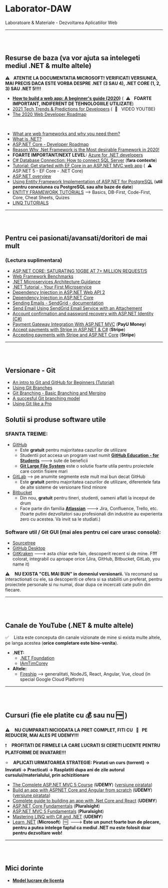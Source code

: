 # Laborator-DAW
Laboratoare &amp; Materiale - Dezvoltarea Aplicatiilor Web


--------------------

<br/>
<br/>

## Resurse de baza (va vor ajuta sa intelegeti mediul .NET & multe altele)
:warning: &nbsp; **ATENTIE LA DOCUMENTATIA MICROSOFT! VERIFICATI VERSIUNEA, MAI PRECIS DACA ESTE VORBA DESPRE .NET (3 SAU 4), .NET CORE (1, 2, 3) SAU .NET 5!!!!**

* [**How to build a web app: A beginner's guide (2020)**](https://www.budibase.com/blog/how-to-make-a-web-app/) (&nbsp; :warning: &nbsp; **FOARTE IMPORTANT, INDIFERENT DE TEHNOLOGIIILE UTILIZATE**)
* [2021 Tech Trends & Predictions for Developers](https://www.youtube.com/watch?v=oHtR5YSPLjo&ab_channel=Fireship) (&nbsp; :triangular_flag_on_post: &nbsp; VIDEO YOUTBE)
* [The 2020 Web Developer Roadmap](https://levelup.gitconnected.com/the-2020-web-developer-roadmap-76503ddfb327)

<br/>

* [What are web frameworks and why you need them?](https://intelegain-technologies.medium.com/what-are-web-frameworks-and-why-you-need-them-c4e8806bd0fb)
* [What is .NET?](https://dotnet.microsoft.com/learn/dotnet/what-is-dotnet)
* [ASP.NET Core - Developer Roadmap](https://github.com/MoienTajik/AspNetCore-Developer-Roadmap)
* [Reason Why .Net Framework is the Most desirable Framework in 2020!](https://medium.com/dataseries/reason-why-net-framework-is-the-most-desirable-framework-in-2020-29fe5554f4ac)
*  **FOARTE IMPORTANT/NEXT LEVEL:** [Azure for .NET developers](https://docs.microsoft.com/en-us/dotnet/azure/)
* [C# Database Connection: How to connect SQL Server](https://www.guru99.com/c-sharp-access-database.html) (**fara contexte**)
* [Tutorial: Get started with EF Core in an ASP.NET MVC web app](https://docs.microsoft.com/en-us/aspnet/core/data/ef-mvc/intro?view=aspnetcore-5.0) (&nbsp; :warning: &nbsp; ASP.NET 5 - EF Core - .NET Core)
* [ASP.NET overview](https://docs.microsoft.com/en-us/aspnet/overview)
* [Using Entity Framework Implementation of ASP.NET for PostgreSQL](https://www.devart.com/dotconnect/postgresql/docs/Identity-Tutorial-Entity.html) (**util pentru conexiunea cu PostgreSQL sau alte baze de date**)
* [ENTITY FRAMEWORK TUTORIALS](https://www.entityframeworktutorial.net/) --> Basics, DB-First, Code-First, Core, Cheat Sheets, Quizes
* [LINQ TUTORIALS](https://www.tutorialsteacher.com/linq/linq-tutorials)


--------------------

<br/>
<br/>

## Pentru cei pasionati/avansati/doritori de mai mult
### **(Lectura suplimentara)**

* [ASP.NET CORE: SATURATING 10GBE AT 7+ MILLION REQUEST/S](https://www.ageofascent.com/2019/02/04/asp-net-core-saturating-10gbe-at-7-million-requests-per-second/)
* [Web Framework Benchmarks](https://www.techempower.com/benchmarks/)
* [.NET Microservices Architecture Guidance](https://dotnet.microsoft.com/learn/aspnet/microservices-architecture)
* [.NET Tutorial - Your First Microservice](https://dotnet.microsoft.com/learn/aspnet/microservice-tutorial/intro)
* [Dependency Injection in ASP.NET Web API 2](https://docs.microsoft.com/en-us/aspnet/web-api/overview/advanced/dependency-injection)
* [Dependency Injection in ASP.NET Core](https://docs.microsoft.com/en-us/aspnet/core/fundamentals/dependency-injection?view=aspnetcore-5.0)
* [Sending Emails - SendGrid - documentation](https://sendgrid.com/docs/for-developers/sending-email/v2-csharp-code-example/)
* [Send Email Using SendGrid Email Service with an Attachement](https://medium.com/@shahedbd/send-email-using-sendgrid-email-service-with-an-attachment-aa7046cc0a35)
* [Account confirmation and password recovery with ASP.NET Identity (C#)](https://docs.microsoft.com/en-us/aspnet/identity/overview/features-api/account-confirmation-and-password-recovery-with-aspnet-identity)
* [Payment Gateway Integration With ASP.NET MVC](https://www.c-sharpcorner.com/article/payment-gateway-integration-in-asp-net-mvc/) (**PayU Money**)
* [Accept payments with Stripe in ASP.NET & C#](https://techtolia.medium.com/accept-payments-with-stripe-and-asp-net-c-83f285ed98e0) (**Stripe**)
* [Accepting payments with Stripe and ASP.NET Core](https://techtolia.medium.com/accept-payments-with-stripe-and-asp-net-c-83f285ed98e0) (**Stripe**)


--------------------

<br/>
<br/>

## Versionare - Git
* [An intro to Git and GitHub for Beginners (Tutorial)](https://product.hubspot.com/blog/git-and-github-tutorial-for-beginners)
* [Using Git Branches](https://www.atlassian.com/git/tutorials/using-branches)
* [Git Branching - Basic Branching and Merging](https://git-scm.com/book/en/v2/Git-Branching-Basic-Branching-and-Merging)
* [A succesful Git branching model](https://nvie.com/posts/a-successful-git-branching-model/)
* [Using Git like a Pro](https://www.geneatcg.com/using-git-like-a-pro/)

## **Solutii si produse software utile**

### **SFANTA TREIME:**
* [GitHub](https://github.com/)
  * Este **gratuit** pentru majoritatea cazurilor de utilizare
  * Studentii pot accesa un program vast numit [**GitHub Education - for Students**](https://education.github.com/students) ---> sute de beneficii
  * [**Git Large File System**](https://git-lfs.github.com/) este o solutie foarte utila pentru proiectele care contin fisiere mari 
* [GitLab](https://about.gitlab.com/) --> pe anumite segmente este mult mai bun decat GitHub
  * Este **gratuit** pentru majoritatea cazurilor de utilizare, diferentele fata de alte sisteme de versionare fiind minore
* [Bitbucket](https://bitbucket.org/)
  * Din nou, **gratuit** pentru tineri, studenti, oameni aflati la inceput de drum
  * Face parte din familia [**Atlassian**](https://www.atlassian.com/) ---> Jira, Confluence, Trello, etc. (foarte putini dezvoltatori sau profesionali din industrie au experienta zero cu acestea. Va invit sa le studiati.)
  
### Software util / Git GUI (mai ales pentru cei care urasc consola):
* [Sourcetree](https://www.sourcetreeapp.com/)
* [GitHub Desktop](https://desktop.github.com/)
* [GitKraken](https://www.gitkraken.com/) ---> asta chiar este fain, descoperit recent si de mine. Ffff colorat, integrabil cu aproape orice (Jira, GitHub, Bitbucket, GitLab, you name it)

:warning: &nbsp;&nbsp; **NU EXISTA "CEL MAI BUN" in domeniul versionarii.** Va recomand sa interactionati cu ele, sa descoperiti ce ofera si sa stabiliti un preferat, pentru proiectele personale si nu numai, doar dupa ce incercati cate putin din fiecare.


--------------------

<br/>
<br/>

## Canale de YouTube (.NET & multe altele)

:white_check_mark: &nbsp;&nbsp; Lista este conceputa din canale vizionate de mine si exista multe altele, pe langa acestea (**orice completare este bine-venita**).

* **.NET:**
  * [.NET Foundation](https://www.youtube.com/c/NETFoundation/featured)
  * [IAmTimCorey](https://www.youtube.com/user/IAmTimCorey)
* **Altele:**
  * [Fireship](https://www.youtube.com/channel/UCsBjURrPoezykLs9EqgamOA) --> generalitati, NodeJS, React, Angular, Vue, cloud (in special Google Cloud Platform)


--------------------

<br/>
<br/>

## Cursuri (fie ele platite cu :moneybag: sau nu :free:&nbsp;)
:warning: &nbsp;&nbsp; **NU CUMPARATI NICIODATA LA PRET COMPLET, FITI CU &nbsp; :eyes: &nbsp; PE REDUCERI, MAI ALES PE UDEMY!!!**

:exclamation: &nbsp;&nbsp; **PROFITATI DE FIRMELE LA CARE LUCRATI SI CERETI LICENTE PENTRU PLATFORME DE INVATARE!!!**

:star: &nbsp;&nbsp; **APLICATI URMATOAREA STRATEGIE: Piratati un curs (torrent) -> Invatati -> Practicati -> Rasplatiti dupa ani de zile autorul cursului/materialului, prin achizitionare**

* [The Complete ASP.NET MVC 5 Course](https://www.udemy.com/course/the-complete-aspnet-mvc-5-course/) (**UDEMY**) ([versiune piratata](https://drive.google.com/file/d/1ZoxDlekbw_jd_NF6fjeMRQ5QeGPqxki6/view?usp=sharing))
* [Build an app with ASPNET Core and Angular from scratch](https://www.udemy.com/course/build-an-app-with-aspnet-core-and-angular-from-scratch/) (**UDEMY**)([versiune piratata](https://downloadly.net/2020/13/3806/03/build-an-app-with-aspnet-core-and-angular-from-scratch/20/?#/3806-udemy-142004124013.html))
* [Complete guide to building an app with .Net Core and React](https://www.udemy.com/course/complete-guide-to-building-an-app-with-net-core-and-react/) (**UDEMY**)
* [ASP.NET Core Fundamentals](https://www.pluralsight.com/courses/aspnet-core-fundamentals) (**Pluralsight**)
* [ASP.NET MVC 5 Fundamentals](https://www.pluralsight.com/courses/aspdotnet-mvc5-fundamentals) (**Pluralsight**)
* [Mastering LINQ with C# and .NET](https://www.udemy.com/course/linqlinq/) (**UDEMY**)
* [Learn .NET](https://dotnet.microsoft.com/learn) (**Microsoft**) &nbsp;:free:&nbsp; ---> **Este un punct foarte bun de plecare, pentru a putea intelege faptul ca mediul .NET nu este folosit doar pentru dezvoltare web!**



--------------------

<br/>
<br/>

## **Mici dorinte**
* [**Model lucrare de licenta**](https://drive.google.com/file/d/1rNPIIueFEd-gEnAdB9Fqcn10LFOP3GgN/view?usp=sharing)

